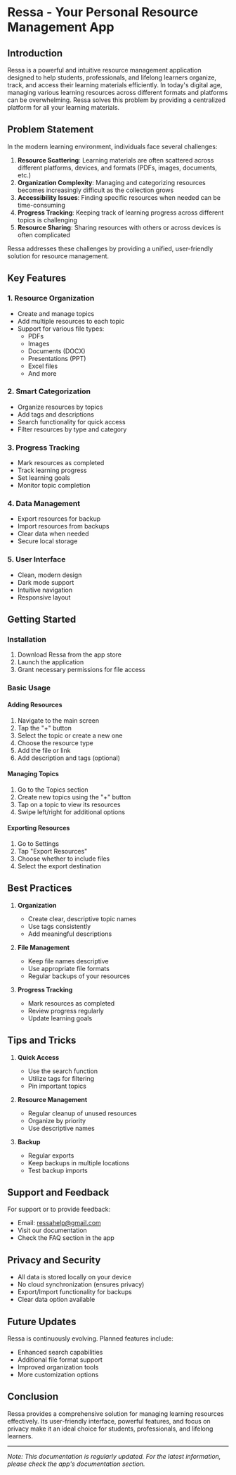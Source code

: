 # Ressa - Your Personal Resource Management App

## Introduction

Ressa is a powerful and intuitive resource management application designed to help students, professionals, and lifelong learners organize, track, and access their learning materials efficiently. In today's digital age, managing various learning resources across different formats and platforms can be overwhelming. Ressa solves this problem by providing a centralized platform for all your learning materials.

## Problem Statement

In the modern learning environment, individuals face several challenges:

1. **Resource Scattering**: Learning materials are often scattered across different platforms, devices, and formats (PDFs, images, documents, etc.)
2. **Organization Complexity**: Managing and categorizing resources becomes increasingly difficult as the collection grows
3. **Accessibility Issues**: Finding specific resources when needed can be time-consuming
4. **Progress Tracking**: Keeping track of learning progress across different topics is challenging
5. **Resource Sharing**: Sharing resources with others or across devices is often complicated

Ressa addresses these challenges by providing a unified, user-friendly solution for resource management.

## Key Features

### 1. Resource Organization
- Create and manage topics
- Add multiple resources to each topic
- Support for various file types:
  - PDFs
  - Images
  - Documents (DOCX)
  - Presentations (PPT)
  - Excel files
  - And more

### 2. Smart Categorization
- Organize resources by topics
- Add tags and descriptions
- Search functionality for quick access
- Filter resources by type and category

### 3. Progress Tracking
- Mark resources as completed
- Track learning progress
- Set learning goals
- Monitor topic completion

### 4. Data Management
- Export resources for backup
- Import resources from backups
- Clear data when needed
- Secure local storage

### 5. User Interface
- Clean, modern design
- Dark mode support
- Intuitive navigation
- Responsive layout

## Getting Started

### Installation
1. Download Ressa from the app store
2. Launch the application
3. Grant necessary permissions for file access

### Basic Usage

#### Adding Resources
1. Navigate to the main screen
2. Tap the "+" button
3. Select the topic or create a new one
4. Choose the resource type
5. Add the file or link
6. Add description and tags (optional)

#### Managing Topics
1. Go to the Topics section
2. Create new topics using the "+" button
3. Tap on a topic to view its resources
4. Swipe left/right for additional options

#### Exporting Resources
1. Go to Settings
2. Tap "Export Resources"
3. Choose whether to include files
4. Select the export destination

## Best Practices

1. **Organization**
   - Create clear, descriptive topic names
   - Use tags consistently
   - Add meaningful descriptions

2. **File Management**
   - Keep file names descriptive
   - Use appropriate file formats
   - Regular backups of your resources

3. **Progress Tracking**
   - Mark resources as completed
   - Review progress regularly
   - Update learning goals

## Tips and Tricks

1. **Quick Access**
   - Use the search function
   - Utilize tags for filtering
   - Pin important topics

2. **Resource Management**
   - Regular cleanup of unused resources
   - Organize by priority
   - Use descriptive names

3. **Backup**
   - Regular exports
   - Keep backups in multiple locations
   - Test backup imports

## Support and Feedback

For support or to provide feedback:
- Email: ressahelp@gmail.com
- Visit our documentation
- Check the FAQ section in the app

## Privacy and Security

- All data is stored locally on your device
- No cloud synchronization (ensures privacy)
- Export/Import functionality for backups
- Clear data option available

## Future Updates

Ressa is continuously evolving. Planned features include:
- Enhanced search capabilities
- Additional file format support
- Improved organization tools
- More customization options

## Conclusion

Ressa provides a comprehensive solution for managing learning resources effectively. Its user-friendly interface, powerful features, and focus on privacy make it an ideal choice for students, professionals, and lifelong learners.

---

*Note: This documentation is regularly updated. For the latest information, please check the app's documentation section.* 

